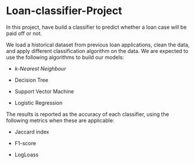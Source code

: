 # Loan-classifier-Project

In this project, have build a classifier to predict whether a loan case will be paid off or not.

We load a historical dataset from previous loan applications, clean the data, and apply different classification algorithm on the data. We are expected to use the following algorithms to build our models:

- *k-Nearest Neighbour*

- Decision Tree

- Support Vector Machine

- Logistic Regression

The results is reported as the accuracy of each classifier, using the following metrics when these are applicable:

- Jaccard index

- F1-score

- LogLoass

